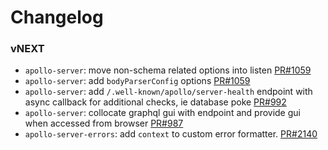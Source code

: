 # Changelog

### vNEXT

* `apollo-server`: move non-schema related options into listen [PR#1059](https://github.com/apollographql/apollo-server/pull/1059)
* `apollo-server`: add `bodyParserConfig` options [PR#1059](https://github.com/apollographql/apollo-server/pull/1059)
* `apollo-server`: add `/.well-known/apollo/server-health` endpoint with async callback for additional checks, ie database poke [PR#992](https://github.com/apollographql/apollo-server/pull/992)
* `apollo-server`: collocate graphql gui with endpoint and provide gui when accessed from browser [PR#987](https://github.com/apollographql/apollo-server/pull/987)
* `apollo-server-errors`: add `context` to custom error formatter. [PR#2140](https://github.com/apollographql/apollo-server/pull/2140)
